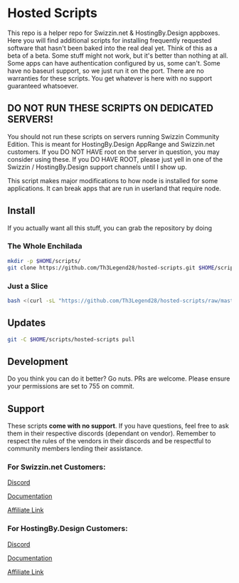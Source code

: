 # Hosted Scripts

This repo is a helper repo for Swizzin.net & HostingBy.Design appboxes. Here you will find additional scripts for installing frequently requested software that hasn't been baked into the real deal yet. Think of this as a beta of a beta. Some stuff might not work, but it's better than nothing at all. Some apps can have authentication configured by us, some can't. Some have no baseurl support, so we just run it on the port. There are no warranties for these scripts. You get whatever is here with no support guaranteed whatsoever. 

## DO NOT RUN THESE SCRIPTS ON DEDICATED SERVERS!
You should not run these scripts on servers running Swizzin Community Edition. This is meant for HostingBy.Design AppRange and Swizzin.net customers. If you DO NOT HAVE root on the server in question, you may consider using these. If you DO HAVE ROOT, please just yell in one of the Swizzin / HostingBy.Design support channels until I show up.

This script makes major modifications to how node is installed for some applications. It can break apps that are run in userland that require node. 

## Install
If you actually want all this stuff, you can grab the repository by doing 

### The Whole Enchilada
```bash
mkdir -p $HOME/scripts/
git clone https://github.com/Th3Legend28/hosted-scripts.git $HOME/scripts/hosted-scripts
```

### Just a Slice
```bash
bash <(curl -sL "https://github.com/Th3Legend28/hosted-scripts/raw/master/scriptname.sh")
```

## Updates

```bash
git -C $HOME/scripts/hosted-scripts pull
```

## Development
Do you think you can do it better? Go nuts. PRs are welcome. Please ensure your permissions are set to 755 on commit.

## Support
These scripts **come with no support**. If you have questions, feel free to ask them in their respective discords (dependant on vendor). Remember to respect the rules of the vendors in their discords and be respectful to community members lending their assistance.

### For Swizzin.net Customers: 

[Discord](https://discord.gg/2esbu2N)

[Documentation](https://docs.swizzin.net)

[Affiliate Link](https://clients.swizzin.net/aff.php?aff=33)

### For HostingBy.Design Customers: 

[Discord](https://discord.gg/wv67teS)

[Documentation](https://docs.hostingby.design/)

[Affiliate Link](https://my.hostingby.design/aff.php?aff=1119)

